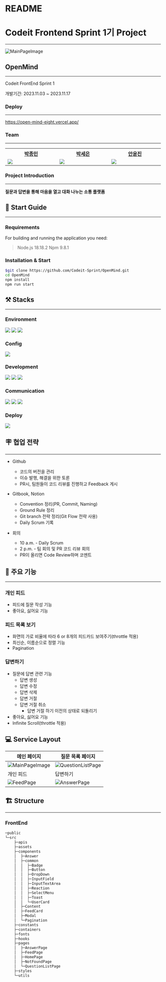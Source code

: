 # README

# Codeit Frontend Sprint 1기 Project

---

![MainPageImage](https://github.com/Codeit-Sprint/OpenMind/assets/97735859/844a6f34-afc8-4ec6-952b-71f3b57b2817)

## OpenMind

---

Codeit FrontEnd Sprint 1

개발기간: 2023.11.03 ~ 2023.11.17

### Deploy

---

https://open-mind-eight.vercel.app/

### Team

---

<table width="600px">
    <th style="text-align:center">
      <a href = "https://github.com/qooktree1"> 박종민 </a> 
    </th>
    <th style="text-align:center">
      <a href ="https://github.com/marchfirst01">박세은</a>
    </th>
    <th style="text-align:center">
      <a href = "https://github.com/thisisthewa2">안윤진</a>
    </th>
    <tr>
        <td width="200px">
            <img src = "https://github.com/Codeit-Sprint/OpenMind/assets/119280160/fe01a886-6964-43cc-a190-e9bdbea1474c"/>
        </td>
        <td width="200px">
            <img src = "https://github.com/Codeit-Sprint/OpenMind/assets/119280160/5387cba3-cb69-4a22-9081-00edddd9c307"/>
        </td>
        <td width="200px">
           <img src = "https://github.com/Codeit-Sprint/OpenMind/assets/119280160/5cb1a22b-388f-4661-be03-4194356e4970"/>
        </td>
    </tr>
    
</table>

### Project Introduction

---
**질문과 답변을 통해 마음을 열고 대화 나누는 소통 플랫폼**

## 🦮 Start Guide

---

### Requirements

For building and running the application you need:

> Node.js 18.18.2
> Npm 9.8.1

### Installation & Start

```bash
$git clone https://github.com/Codeit-Sprint/OpenMind.git
cd OpenMind
npm install
npm run start
```

## ⚒️ Stacks

---

### Environment
<p>
<img src="https://img.shields.io/badge/Git-F05032?style=for-the-badge&logo=Git&logoColor=white">
<img src="https://img.shields.io/badge/Github-181717?style=for-the-badge&logo=Github&logoColor=white">
<img src="https://img.shields.io/badge/VSCode-007ACC?style=for-the-badge&logo=VisualStudioCode&logoColor=white">
</p>

### Config
<img src="https://img.shields.io/badge/Npm 9.8.1-CB3837?style=for-the-badge&logo=Npm&logoColor=white">

### Development
<p>
    <img src="https://img.shields.io/badge/JS-F7DF1E?style=for-the-badge&logo=JavaScript&logoColor=white">
    <img src="https://img.shields.io/badge/React 18.2.0-61DAFB?style=for-the-badge&logo=React&logoColor=white">
    <img src="https://img.shields.io/badge/styled-components 6.1.0-DB7093?style=for-the-badge&logo=styled-components&logoColor=white">
</p>

### Communication
<p>
    <img src="https://img.shields.io/badge/Discord-5865F2?style=for-the-badge&logo=Discord&logoColor=white">
    <img src="https://img.shields.io/badge/Notion 18.2.0-000000?style=for-the-badge&logo=Notion&logoColor=white">
    <img src="https://img.shields.io/badge/GitBook 6.1.0-3884FF?style=for-the-badge&logo=GitBook&logoColor=white">
</p>

### Deploy
 <img src="https://img.shields.io/badge/Vercel-000000?style=for-the-badge&logo=Vercel&logoColor=white">


## 🪧 협업 전략

---

- Github
  - 코드의 버전을 관리
  - 이슈 발행, 해결을 위한 토론
  - PR시, 팀원들이 코드 리뷰를 진행하고 Feedback 게시

- Gitbook, Notion
  - Convention 정리(PR, Commit, Naming)
  - Ground Rule 정리
  - Git branch 전략 정리(Git Flow 전략 사용)
  - Daily Scrum 기록

- 회의
  - 10 a.m. - Daily Scrum
  - 2 p.m. - 팀 회의 및 PR 코드 리뷰 회의
  - PR이 올리면 Code Review하며 코멘트


## 🧰 주요 기능

---

### 개인 피드

- 피드에 질문 작성 기능
- 좋아요, 싫어요 기능

### 피드 목록 보기

- 화면의 가로 비율에 따라 6 or 8개의 피드카드 보여주기(throttle 적용)
- 최신순, 이름순으로 정렬 기능
- Pagination

### 답변하기

- 질문에 답변 관련 기능
    - 답변 생성
    - 답변 수정
    - 답변 삭제
    - 답변 거절
    - 답변 거절 취소
        - 답변 거절 하기 이전의 상태로 되돌리기
- 좋아요, 싫어요 기능
- Infinite Scroll(throttle 적용)

## 💻 Service Layout

|메인 페이지|질문 목록 페이지|
|------|---|
|![MainPageImage](https://github.com/Codeit-Sprint/OpenMind/assets/97735859/844a6f34-afc8-4ec6-952b-71f3b57b2817)|![QuestionListPage](https://github.com/Codeit-Sprint/OpenMind/assets/97735859/89916b09-0aa7-40c2-a9fa-c7c0aaf69835)|
|개인 피드|답변하기|
|![FeedPage](https://github.com/Codeit-Sprint/OpenMind/assets/97735859/c927aa30-35e0-486f-9eaf-494a76a3b14e)|![AnswerPage](https://github.com/Codeit-Sprint/OpenMind/assets/97735859/63dfe5ba-d415-4861-82cb-212a18e32988)|


## 🏗️ Structure

---

### FrontEnd

```bash
─public
└─src
    ├─apis
    ├─assets
    ├─components
    │  ├─Answer
    │  ├─common
    │  │  ├─Badge
    │  │  ├─Button
    │  │  ├─DropDown
    │  │  ├─InputField
    │  │  ├─InputTextArea
    │  │  ├─Reaction
    │  │  ├─SelectMenu
    │  │  ├─Toast
    │  │  └─UserCard
    │  ├─Content
    │  ├─FeedCard
    │  ├─Modal
    │  └─Pagination
    ├─constants
    ├─containers
    ├─fonts
    ├─hooks
    ├─pages
    │  ├─AnswerPage
    │  ├─FeedPage
    │  ├─HomePage
    │  ├─NotFoundPage
    │  └─QuestionListPage
    ├─styles
    └─utils
```
